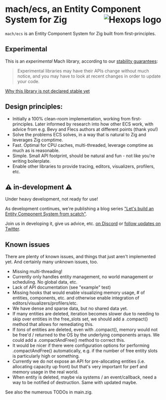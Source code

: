 # mach/ecs, an Entity Component System for Zig <a href="https://hexops.com"><img align="right" alt="Hexops logo" src="https://raw.githubusercontent.com/hexops/media/master/readme.svg"></img></a>

`mach/ecs` is an Entity Component System for Zig built from first-principles.

## Experimental

This is an _experimental_ Mach library, according to our [stability guarantees](https://machengine.org/next/docs/libs/):

> Experimental libraries may have their APIs change without much notice, and you may have to look at recent changes in order to update your code.

[Why this library is not declared stable yet](https://machengine.org/next/docs/libs/experimental/#ecs)

## Design principles:

* Initially a 100% clean-room implementation, working from first-principles. Later informed by research into how other ECS work, with advice from e.g. Bevy and Flecs authors at different points (thank you!)
* Solve the problems ECS solves, in a way that is natural to Zig and leverages Zig comptime.
* Fast. Optimal for CPU caches, multi-threaded, leverage comptime as much as is reasonable.
* Simple. Small API footprint, should be natural and fun - not like you're writing boilerplate.
* Enable other libraries to provide tracing, editors, visualizers, profilers, etc.

## ⚠️ in-development ⚠️

Under heavy development, not ready for use!

As development continues, we're publishing a blog series ["Let's build an Entity Component System from scatch"](https://devlog.hexops.com/categories/build-an-ecs/).

Join us in developing it, give us advice, etc. [on Discord](https://discord.gg/XNG3NZgCqp) or [follow updates on Twitter](https://twitter.com/machengine).

## Known issues

There are plenty of known issues, and things that just aren't implemented yet. And certainly many unknown issues, too.

* Missing multi-threading!
* Currently only handles entity management, no world management or scheduling. No global data, etc.
* Lack of API documentation (see "example" test)
* Missing hooks that would enable visualizing memory usage, # of entities, components, etc. and otherwise enable integration of editors/visualizers/profilers/etc.
* We have dense and sparse data, but no shared data yet.
* If many entities are deleted, iteration becomes slower due to needing to skip over entities in the free_slots set, we should add a .compact() method that allows for remediating this.
* If *tons* of entities are deleted, even with .compact(), memory would not be free'd / returned to the OS by the underlying components arrays. We could add a .compactAndFree() method to correct this.
* It would be nicer if there were configuration options for performing .compactAndFree() automatically, e.g. if the number of free entity slots is particularly high or something.
* Currently we do not expose an API for pre-allocating entities (i.e. allocating capacity up front) but that's very important for perf and memory usage in the real world.
* When entity is deleted, maybe via systems / an event/callback, need a way to be notified of destruction. Same with updated maybe.

See also the numerous TODOs in main.zig.

